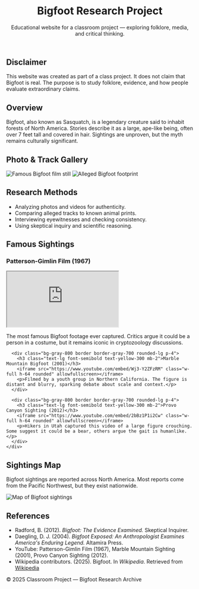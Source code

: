 <!DOCTYPE html>
<html lang="en">
<head>
  <meta charset="UTF-8" />
  <meta name="viewport" content="width=device-width, initial-scale=1.0" />
  <title>Bigfoot Research Project</title>
  <link href="https://cdn.jsdelivr.net/npm/tailwindcss@2.2.19/dist/tailwind.min.css" rel="stylesheet">
</head>
<body class="bg-gray-900 text-gray-100">

  <!-- Header -->
  <header class="bg-black p-6 text-center shadow-lg">
    <h1 class="text-4xl font-bold text-green-400">Bigfoot Research Project</h1>
    <p class="mt-2 text-sm italic text-gray-400">
      Educational website for a classroom project — exploring folklore, media, and critical thinking.
    </p>
  </header>

  <!-- Disclaimer -->
  <section class="p-6 max-w-4xl mx-auto">
    <div class="bg-gray-800 border border-gray-700 rounded-lg p-4">
      <h2 class="text-xl font-semibold text-red-400 mb-2">Disclaimer</h2>
      <p>
        This website was created as part of a class project. It does not claim that Bigfoot is real. The purpose is to study folklore,
        evidence, and how people evaluate extraordinary claims.
      </p>
    </div>
  </section>

  <!-- Overview -->
  <section class="p-6 max-w-4xl mx-auto">
    <h2 class="text-2xl font-bold text-green-300 mb-4">Overview</h2>
    <p>
      Bigfoot, also known as Sasquatch, is a legendary creature said to inhabit forests of North America. Stories describe it as a large,
      ape-like being, often over 7 feet tall and covered in hair. Sightings are unproven, but the myth remains culturally significant.
    </p>
  </section>

  <!-- Photo Gallery -->
  <section class="p-6 max-w-4xl mx-auto">
    <h2 class="text-2xl font-bold text-green-300 mb-4">Photo & Track Gallery</h2>
    <div class="grid grid-cols-2 md:grid-cols-3 gap-4">
      <img src="https://upload.wikimedia.org/wikipedia/commons/8/8a/Bigfoot-Paterson-Gimlin_Film_Frame_352.jpg" alt="Famous Bigfoot film still" class="rounded-lg shadow">
      <img src="https://upload.wikimedia.org/wikipedia/commons/1/1f/Bigfoot_footprint.JPG" alt="Alleged Bigfoot footprint" class="rounded-lg shadow">
    </div>
  </section>

  <!-- Research Methods -->
  <section class="p-6 max-w-4xl mx-auto">
    <h2 class="text-2xl font-bold text-green-300 mb-4">Research Methods</h2>
    <ul class="list-disc list-inside space-y-2">
      <li>Analyzing photos and videos for authenticity.</li>
      <li>Comparing alleged tracks to known animal prints.</li>
      <li>Interviewing eyewitnesses and checking consistency.</li>
      <li>Using skeptical inquiry and scientific reasoning.</li>
    </ul>
  </section>

  <!-- Sightings Section -->
  <section class="p-6 max-w-4xl mx-auto">
    <h2 class="text-2xl font-bold text-green-300 mb-4">Famous Sightings</h2>
    <div class="space-y-6">
      <div class="bg-gray-800 border border-gray-700 rounded-lg p-4">
        <h3 class="text-lg font-semibold text-yellow-300 mb-2">Patterson-Gimlin Film (1967)</h3>
        <div class="aspect-w-16 aspect-h-9 mb-2">
          <iframe src="https://www.youtube.com/embed/f0Y7pi8XM3g" class="w-full h-64 rounded" allowfullscreen></iframe>
        </div>
        <p>The most famous Bigfoot footage ever captured. Critics argue it could be a person in a costume, but it remains iconic in cryptozoology discussions.</p>
      </div>

      <div class="bg-gray-800 border border-gray-700 rounded-lg p-4">
        <h3 class="text-lg font-semibold text-yellow-300 mb-2">Marble Mountain Bigfoot (2001)</h3>
        <iframe src="https://www.youtube.com/embed/Wj3-Y2ZFzRM" class="w-full h-64 rounded" allowfullscreen></iframe>
        <p>Filmed by a youth group in Northern California. The figure is distant and blurry, sparking debate about scale and context.</p>
      </div>

      <div class="bg-gray-800 border border-gray-700 rounded-lg p-4">
        <h3 class="text-lg font-semibold text-yellow-300 mb-2">Provo Canyon Sighting (2012)</h3>
        <iframe src="https://www.youtube.com/embed/2bBz1P1i2Cw" class="w-full h-64 rounded" allowfullscreen></iframe>
        <p>Hikers in Utah captured this video of a large figure crouching. Some suggest it could be a bear, others argue the gait is humanlike.</p>
      </div>
    </div>
  </section>

  <!-- Map Section -->
  <section class="p-6 max-w-4xl mx-auto">
    <h2 class="text-2xl font-bold text-green-300 mb-4">Sightings Map</h2>
    <p class="mb-4">Bigfoot sightings are reported across North America. Most reports come from the Pacific Northwest, but they exist nationwide.</p>
    <img src="https://upload.wikimedia.org/wikipedia/commons/3/3d/Bigfoot_sightings_map.png" alt="Map of Bigfoot sightings" class="rounded-lg shadow">
  </section>

  <!-- References -->
  <section class="p-6 max-w-4xl mx-auto">
    <h2 class="text-2xl font-bold text-green-300 mb-4">References</h2>
    <ul class="list-disc list-inside space-y-2">
      <li>Radford, B. (2012). <em>Bigfoot: The Evidence Examined.</em> Skeptical Inquirer.</li>
      <li>Daegling, D. J. (2004). <em>Bigfoot Exposed: An Anthropologist Examines America's Enduring Legend.</em> Altamira Press.</li>
      <li>YouTube: Patterson-Gimlin Film (1967), Marble Mountain Sighting (2001), Provo Canyon Sighting (2012).</li>
      <li>Wikipedia contributors. (2025). Bigfoot. In <em>Wikipedia</em>. Retrieved from <a href="https://en.wikipedia.org/wiki/Bigfoot" target="_blank" class="text-blue-400 underline">Wikipedia</a></li>
    </ul>
  </section>

  <!-- Footer -->
  <footer class="bg-black text-gray-500 text-center p-4 mt-6">
    <p>© 2025 Classroom Project — Bigfoot Research Archive</p>
  </footer>

</body>
</html>
